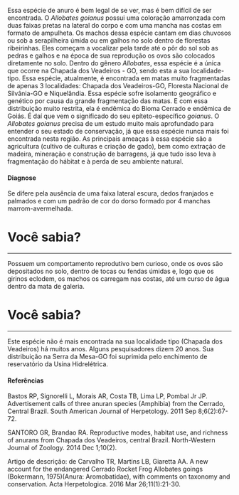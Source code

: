 ﻿Essa espécie de anuro é bem legal de se ver, mas é bem difícil de ser encontrada. O *Allobates goianus* possui uma coloração amarronzada com duas faixas pretas na lateral do corpo e com uma mancha nas costas em formato de ampulheta.
Os machos dessa espécie cantam em dias chuvosos ou sob a serapilheira úmida ou em galhos no solo dentro de florestas ribeirinhas. Eles começam a vocalizar pela tarde até o pôr do sol sob as pedras e galhos e na época de sua reprodução os ovos são colocados diretamente no solo.
Dentro do gênero *Allobates*, essa espécie é a única que ocorre na Chapada dos Veadeiros - GO, sendo esta a sua <glossario>localidade-tipo</glossario>. Essa espécie, atualmente, é encontrada em matas muito fragmentadas de apenas 3 localidades: Chapada dos Veadeiros-GO, Floresta Nacional de Silvânia-GO e Niquelândia. 
Essa espécie sofre isolamento geográfico e genético por causa da grande fragmentação das matas. E com essa distribuição muito restrita, ela é <glossario>endêmica</glossario> do Bioma Cerrado e <glossario>endêmica</glossario> de Goiás. É daí que vem o significado do seu <glossario>epíteto-específico</glossario> *goianus*.
O *Allobates goianus* precisa de um estudo muito mais aprofundado para entender o seu estado de conservação, já que essa espécie nunca mais foi encontrada nesta região. As principais ameaças à essa espécie são a agricultura (cultivo de culturas e criação de gado), bem como extração de madeira, mineração e construção de barragens, já que tudo isso leva à fragmentação do hábitat e à perda de seu ambiente natural.
#### Diagnose
Se difere pela ausência de uma faixa lateral escura, dedos franjados e palmados e com um padrão de cor do dorso formado por 4 manchas marrom-avermelhada.
<div class="col-lg-12">
  <div class="jumbotron">
    <h1 class="display-4">Você sabia?</h1>
    <hr class="my-4">
    <p><p>Possuem um comportamento reprodutivo bem curioso, onde os ovos são depositados no solo, dentro de tocas ou fendas úmidas e, logo que os girinos eclodem, os machos os carregam nas costas, até um curso de água dentro da mata de galeria.</p></p>
  </div>
</div>

<div class="col-lg-12">
  <div class="jumbotron">
    <h1 class="display-4">Você sabia?</h1>
    <hr class="my-4">
    <p><p>Este espécie não é mais encontrada na sua localidade tipo (Chapada dos Veadeiros) há muitos anos. Alguns pesquisadores dizem 20 anos. Sua distribuição na Serra da Mesa-GO foi suprimida pelo enchimento de reservatório da Usina Hidrelétrica.</p></p>
  </div>
</div>

#### Referências
Bastos RP, Signorelli L, Morais AR, Costa TB, Lima LP, Pombal Jr JP. Advertisement calls of three anuran species (Amphibia) from the Cerrado, Central Brazil. South American Journal of Herpetology. 2011 Sep 8;6(2):67-72.


SANTORO GR, Brandao RA. Reproductive modes, habitat use, and richness of anurans from Chapada dos Veadeiros, central Brazil. North-Western Journal of Zoology. 2014 Dec 1;10(2).


Artigo de descrição:
de Carvalho TR, Martins LB, Giaretta AA. A new account for the endangered Cerrado Rocket Frog Allobates goings (Bokermann, 1975)(Anura: Aromobatidae), with comments on taxonomy and conservation. Acta Herpetologica. 2016 Mar 26;11(1):21-30.